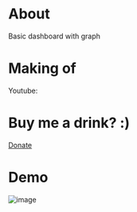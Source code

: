 # About 

Basic dashboard with graph

# Making of

Youtube: 

# Buy me a drink? :)

[Donate](https://www.paypal.me/sunnygpt)

# Demo 

![image](https://user-images.githubusercontent.com/4992012/68629236-59dd8b00-04e3-11ea-85f1-cc42419d4949.png)

